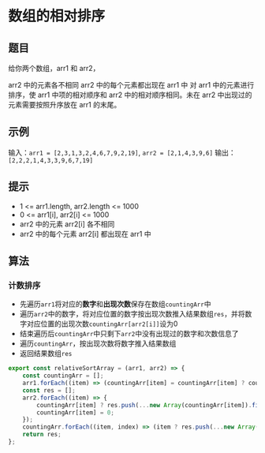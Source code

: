 # 数组的相对排序

## 题目

给你两个数组，arr1 和 arr2，

arr2 中的元素各不相同
arr2 中的每个元素都出现在 arr1 中
对 arr1 中的元素进行排序，使 arr1 中项的相对顺序和 arr2 中的相对顺序相同。未在 arr2 中出现过的元素需要按照升序放在 arr1 的末尾。

## 示例

输入：`arr1 = [2,3,1,3,2,4,6,7,9,2,19]`, `arr2 = [2,1,4,3,9,6]`
输出：`[2,2,2,1,4,3,3,9,6,7,19]`

## 提示

- 1 <= arr1.length, arr2.length <= 1000
- 0 <= arr1[i], arr2[i] <= 1000
- arr2 中的元素 arr2[i] 各不相同
- arr2 中的每个元素 arr2[i] 都出现在 arr1 中

## 算法

### 计数排序

- 先遍历`arr1`将对应的**数字**和**出现次数**保存在数组`countingArr`中
- 遍历`arr2`中的数字，将对应位置的数字按出现次数推入结果数组`res`，并将数字对应位置的出现次数`countingArr[arr2[i]]`设为0
- 结束遍历后`countingArr`中只剩下`arr2`中没有出现过的数字和次数信息了
- 遍历`countingArr`，按出现次数将数字推入结果数组
- 返回结果数组`res`


```js
export const relativeSortArray = (arr1, arr2) => {
	const countingArr = [];
	arr1.forEach((item) => (countingArr[item] = countingArr[item] ? countingArr[item] + 1 : 1));
	const res = [];
	arr2.forEach((item) => {
		countingArr[item] ? res.push(...new Array(countingArr[item]).fill(item)) : null;
		countingArr[item] = 0;
	});
	countingArr.forEach((item, index) => (item ? res.push(...new Array(item).fill(index)) : null));
	return res;
};
```